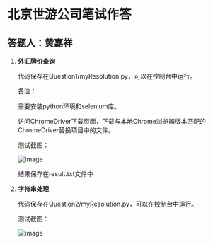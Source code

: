 # 北京世游公司笔试作答

## 答题人：黄嘉祥

1. **外汇牌价查询**

   代码保存在Question1/myResolution.py，可以在控制台中运行。
   
   备注：
   
   需要安装python环境和selenium库。
   
   访问ChromeDriver下载页面，下载与本地Chrome浏览器版本匹配的ChromeDriver替换项目中的文件。
   
   测试截图：
   
   ![image](https://github.com/JKerbin/HuangJiaxiang-Resolutions/assets/81380030/4bc24eb1-33ff-452b-b480-6bb1234ad2cc)

   结果保存在result.txt文件中

3. **字符串处理**

   代码保存在Question2/myResolution.py，可以在控制台中运行。

   测试截图：
   
   ![image](https://github.com/JKerbin/HuangJiaxiang-Resolutions/assets/81380030/de61abbb-3211-426e-8b81-25726104690e)

   
